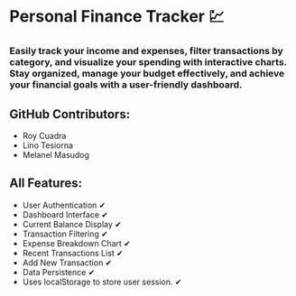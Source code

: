 # Personal Finance Tracker 💹

### Easily track your income and expenses, filter transactions by category, and visualize your spending with interactive charts. Stay organized, manage your budget effectively, and achieve your financial goals with a user-friendly dashboard.

## GitHub Contributors:

- Roy Cuadra
- Lino Tesiorna
- Melanel Masudog

## All Features: 
-  User Authentication ✔
-  Dashboard Interface  ✔
-  Current Balance Display  ✔ 
-  Transaction Filtering  ✔
-  Expense Breakdown Chart  ✔
-  Recent Transactions List  ✔
-  Add New Transaction  ✔
-  Data Persistence  ✔
-  Uses localStorage to store user session.  ✔

